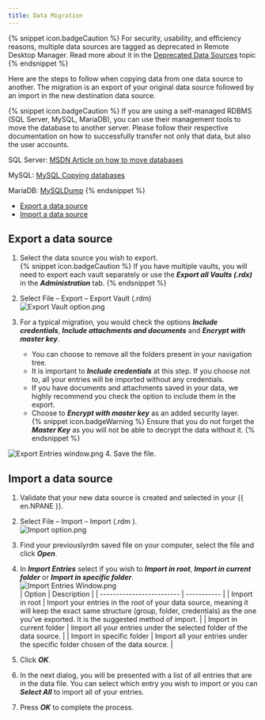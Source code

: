 ```yaml
---
title: Data Migration
---
```

{% snippet icon.badgeCaution %}
For security, usability, and efficiency reasons, multiple data sources are tagged as deprecated in Remote Desktop Manager. Read more about it in the [Deprecated Data Sources](/kb/remote-desktop-manager/knowledge-base/deprecated-data-sources/) topic
{% endsnippet %}

Here are the steps to follow when copying data from one data source to another. The migration is an export of your original data source followed by an import in the new destination data source.

{% snippet icon.badgeCaution %}
If you are using a self-managed RDBMS (SQL Server, MySQL, MariaDB), you can use their management tools to move the database to another server. Please follow their respective documentation on how to successfully transfer not only that data, but also the user accounts.

SQL Server: [MSDN Article on how to move databases](https://support.microsoft.com/en-us/help/314546/how-to-move-databases-between-computers-that-are-running-sql-server)

MySQL: [MySQL Copying databases](https://dev.mysql.com/doc/refman/5.7/en/copying-databases.html)

MariaDB: [MySQLDump](https://mariadb.com/kb/en/mariadb/mysqldump/)
{% endsnippet %}

- [Export a data source](#export)
- [Import a data source](#import)

## Export a data source
<a name="export"></a>

1. Select the data source you wish to export.  
{% snippet icon.badgeCaution %}
If you have multiple vaults, you will need to export each vault separately or use the ***Export all Vaults (.rdx)*** in the ***Administration*** tab.
{% endsnippet %}  

2. Select File – Export – Export Vault (.rdm)  
![Export Vault option.png](/img/en/kb/KB4540.png)
1. For a typical migration, you would check the options ***Include credentials***, ***Include attachments and documents*** and ***Encrypt with master key***.
   - You can choose to remove all the folders present in your navigation tree.
   - It is important to ***Include credentials*** at this step. If you choose not to, all your entries will be imported without any credentials.
   - If you have documents and attachments saved in your data, we highly recommend you check the option to include them in the export.
   - Choose to ***Encrypt with master key*** as an added security layer.  
{% snippet icon.badgeWarning %}
Ensure that you do not forget the ***Master Key*** as you will not be able to decrypt the data without it.
{% endsnippet %}  

![Export Entries window.png](/img/en/kb/KB4541.png)
4. Save the file.

## Import a data source
<a name="import"></a>

1. Validate that your new data source is created and selected in your {{ en.NPANE }}.
1. Select File – Import – Import (.rdm ).  
![Import option.png](/img/en/kb/KB4542.png)
1. Find your previouslyrdm saved file on your computer, select the file and click ***Open***.
1. In ***Import Entries*** select if you wish to ***Import in root***, ***Import in current folder*** or ***Import in specific folder***.  
   ![Import Entries Window.png](/img/en/kb/kb4543.png)  
   | Option                    | Description |
   | ------------------------- | ----------- |
   | Import in root            | Import your entries in the root of your data source, meaning it will keep the exact same structure (group, folder, credentials) as the one you've exported. It is the suggested method of import. |
   | Import in current folder  | Import all your entries under the selected folder of the data source. |
   | Import in specific folder | Import all your entries under the specific folder chosen of the data source. |

1. Click ***OK***.
1. In the next dialog, you will be presented with a list of all entries that are in the data file. You can select which entry you wish to import or you can ***Select All*** to import all of your entries.
1. Press ***OK*** to complete the process.
